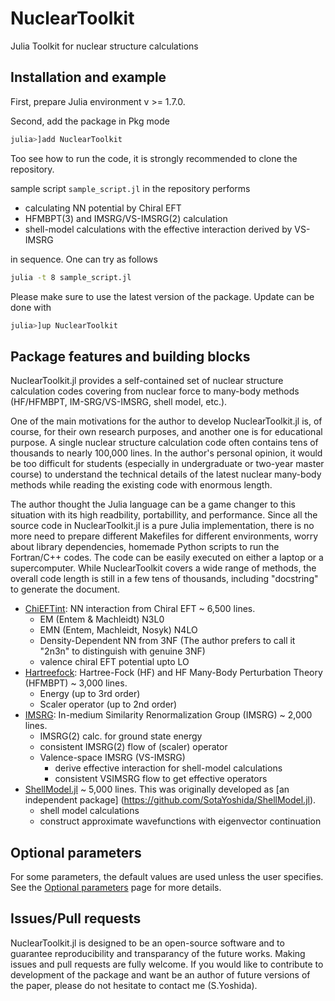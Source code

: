 # NuclearToolkit

Julia Toolkit for nuclear structure calculations

## Installation and example

First, prepare Julia environment v >= 1.7.0.  

Second, add the package in Pkg mode
```julia
julia>]add NuclearToolkit
```

Too see how to run the code, it is strongly recommended to clone the repository.

sample script `sample_script.jl` in the repository performs
- calculating NN potential by Chiral EFT
- HFMBPT(3) and IMSRG/VS-IMSRG(2) calculation
- shell-model calculations with the effective interaction derived by VS-IMSRG

in sequence. One can try as follows
```bash
julia -t 8 sample_script.jl
```

Please make sure to use the latest version of the package. Update can be done with 
```julia
julia>]up NuclearToolkit
```

## Package features and building blocks

NuclearToolkit.jl provides a self-contained set of nuclear structure calculation codes covering from nuclear force to many-body methods (HF/HFMBPT, IM-SRG/VS-IMSRG, shell model, etc.).

One of the main motivations for the author to develop NuclearToolkit.jl is, of course, for their own research purposes, and another one is for educational purpose.
A single nuclear structure calculation code often contains tens of thousands to nearly 100,000 lines.
In the author's personal opinion, it would be too difficult for students (especially in undergraduate or two-year master course) to understand the technical details of the latest nuclear many-body methods while reading the existing code with enormous length.

The author thought the Julia language can be a game changer to this situation with its high readbility, portabillity, and performance. Since all the source code in NuclearToolkit.jl is a pure Julia implementation, there is no more need to prepare different Makefiles for different environments, worry about library dependencies, homemade Python scripts to run the Fortran/C++ codes. The code can be easily executed on either a laptop or a supercomputer.
While NuclearToolkit covers a wide range of methods, the overall code length is still in a few tens of thousands, including "docstring" to generate the document.

- [ChiEFTint](ChiEFTint): NN interaction from Chiral EFT ~ 6,500 lines.
  - EM (Entem & Machleidt) N3L0
  - EMN (Entem, Machleidt, Nosyk) N4LO
  - Density-Dependent NN from 3NF (The author prefers to call it "2n3n" to distinguish with genuine 3NF)
  - valence chiral EFT potential upto LO
- [Hartreefock](HartreeFock): Hartree-Fock (HF) and HF Many-Body Perturbation Theory (HFMBPT)  ~ 3,000 lines.
  - Energy (up to 3rd order)
  - Scaler operator (up to 2nd order)
- [IMSRG](IMSRG): In-medium Similarity Renormalization Group (IMSRG)  ~ 2,000 lines.
  - IMSRG(2) calc. for ground state energy
  - consistent IMSRG(2) flow of (scaler) operator
  - Valence-space IMSRG (VS-IMSRG)
    - derive effective interaction for shell-model calculations
    - consistent VSIMSRG flow to get effective operators 
- [ShellModel.jl](ShellModel) ~ 5,000 lines.
  This was originally developed as [an independent package] (https://github.com/SotaYoshida/ShellModel.jl).
  - shell model calculations
  - construct approximate wavefunctions with eigenvector continuation 

## Optional parameters
For some parameters, the default values are used unless the user specifies.
See the [Optional parameters](parameters) page for more details.

## Issues/Pull requests

NuclearToolkit.jl is designed to be an open-source software and to guarantee reproducibility and transparancy of the future works.
Making issues and pull requests are fully welcome.
If you would like to contribute to development of the package and want be an author of future versions of the paper, please do not hesitate to contact me (S.Yoshida).

